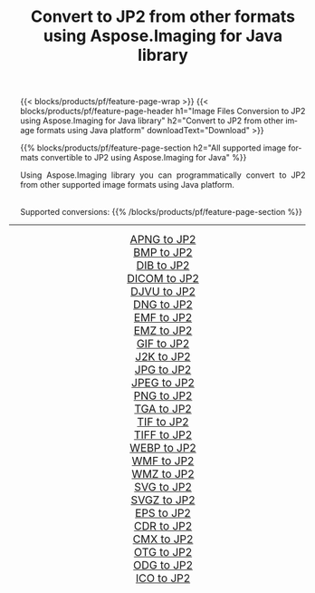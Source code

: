 ﻿---
title: Convert to JP2 from other formats using Aspose.Imaging for Java library 
weight: 3920
url: /java/conversion/to/jp2/ 
lang: en
langdirlevel: 2
locales: zh-hans,ja,it,ru,de,es,fr,nl,id,lt,pl,pt,vi,tr,ko,zh-hant,ar,hi,th,sv,cs,uk,he
description: Using Aspose.Imaging you can convert to JP2 from other formats using Java
---

{{< blocks/products/pf/feature-page-wrap >}}
{{< blocks/products/pf/feature-page-header h1="Image Files Conversion to JP2 using Aspose.Imaging for Java library" h2="Convert to JP2 from other image formats using Java platform" downloadText="Download" >}}


{{% blocks/products/pf/feature-page-section  h2="All supported image formats convertible to JP2 using Aspose.Imaging for Java" %}}
<p align=justify>Using Aspose.Imaging library you can programmatically convert to JP2 from other supported image formats using Java platform.</p>
<br/>
Supported conversions:
{{% /blocks/products/pf/feature-page-section %}}
<div class="container-fluid productfamilypage bg-gray">
    <div class="convertypes bg-gray agp-content section">
        <div class="container">
		<hr style="margin-left:-20px;"/>
		<div class="row other-converters" style="gap: 10px;font-size: 19px;text-align:center;">
		    <div class='col-md-2 other-converter remove-lp remove-rp'><a href="/imaging/java/conversion/apng-to-jp2/" style="padding:15px;">APNG to JP2</a></div>
<div class='col-md-2 other-converter remove-lp remove-rp'><a href="/imaging/java/conversion/bmp-to-jp2/" style="padding:15px;">BMP to JP2</a></div>
<div class='col-md-2 other-converter remove-lp remove-rp'><a href="/imaging/java/conversion/dib-to-jp2/" style="padding:15px;">DIB to JP2</a></div>
<div class='col-md-2 other-converter remove-lp remove-rp'><a href="/imaging/java/conversion/dicom-to-jp2/" style="padding:15px;">DICOM to JP2</a></div>
<div class='col-md-2 other-converter remove-lp remove-rp'><a href="/imaging/java/conversion/djvu-to-jp2/" style="padding:15px;">DJVU to JP2</a></div>
<div class='col-md-2 other-converter remove-lp remove-rp'><a href="/imaging/java/conversion/dng-to-jp2/" style="padding:15px;">DNG to JP2</a></div>
<div class='col-md-2 other-converter remove-lp remove-rp'><a href="/imaging/java/conversion/emf-to-jp2/" style="padding:15px;">EMF to JP2</a></div>
<div class='col-md-2 other-converter remove-lp remove-rp'><a href="/imaging/java/conversion/emz-to-jp2/" style="padding:15px;">EMZ to JP2</a></div>
<div class='col-md-2 other-converter remove-lp remove-rp'><a href="/imaging/java/conversion/gif-to-jp2/" style="padding:15px;">GIF to JP2</a></div>
<div class='col-md-2 other-converter remove-lp remove-rp'><a href="/imaging/java/conversion/j2k-to-jp2/" style="padding:15px;">J2K to JP2</a></div>
<div class='col-md-2 other-converter remove-lp remove-rp'><a href="/imaging/java/conversion/jpg-to-jp2/" style="padding:15px;">JPG to JP2</a></div>
<div class='col-md-2 other-converter remove-lp remove-rp'><a href="/imaging/java/conversion/jpeg-to-jp2/" style="padding:15px;">JPEG to JP2</a></div>
<div class='col-md-2 other-converter remove-lp remove-rp'><a href="/imaging/java/conversion/png-to-jp2/" style="padding:15px;">PNG to JP2</a></div>
<div class='col-md-2 other-converter remove-lp remove-rp'><a href="/imaging/java/conversion/tga-to-jp2/" style="padding:15px;">TGA to JP2</a></div>
<div class='col-md-2 other-converter remove-lp remove-rp'><a href="/imaging/java/conversion/tif-to-jp2/" style="padding:15px;">TIF to JP2</a></div>
<div class='col-md-2 other-converter remove-lp remove-rp'><a href="/imaging/java/conversion/tiff-to-jp2/" style="padding:15px;">TIFF to JP2</a></div>
<div class='col-md-2 other-converter remove-lp remove-rp'><a href="/imaging/java/conversion/webp-to-jp2/" style="padding:15px;">WEBP to JP2</a></div>
<div class='col-md-2 other-converter remove-lp remove-rp'><a href="/imaging/java/conversion/wmf-to-jp2/" style="padding:15px;">WMF to JP2</a></div>
<div class='col-md-2 other-converter remove-lp remove-rp'><a href="/imaging/java/conversion/wmz-to-jp2/" style="padding:15px;">WMZ to JP2</a></div>
<div class='col-md-2 other-converter remove-lp remove-rp'><a href="/imaging/java/conversion/svg-to-jp2/" style="padding:15px;">SVG to JP2</a></div>
<div class='col-md-2 other-converter remove-lp remove-rp'><a href="/imaging/java/conversion/svgz-to-jp2/" style="padding:15px;">SVGZ to JP2</a></div>
<div class='col-md-2 other-converter remove-lp remove-rp'><a href="/imaging/java/conversion/eps-to-jp2/" style="padding:15px;">EPS to JP2</a></div>
<div class='col-md-2 other-converter remove-lp remove-rp'><a href="/imaging/java/conversion/cdr-to-jp2/" style="padding:15px;">CDR to JP2</a></div>
<div class='col-md-2 other-converter remove-lp remove-rp'><a href="/imaging/java/conversion/cmx-to-jp2/" style="padding:15px;">CMX to JP2</a></div>
<div class='col-md-2 other-converter remove-lp remove-rp'><a href="/imaging/java/conversion/otg-to-jp2/" style="padding:15px;">OTG to JP2</a></div>
<div class='col-md-2 other-converter remove-lp remove-rp'><a href="/imaging/java/conversion/odg-to-jp2/" style="padding:15px;">ODG to JP2</a></div>
<div class='col-md-2 other-converter remove-lp remove-rp'><a href="/imaging/java/conversion/ico-to-jp2/" style="padding:15px;">ICO to JP2</a></div>
                </div>
        </div>
    </div>
</div>
<br/>

